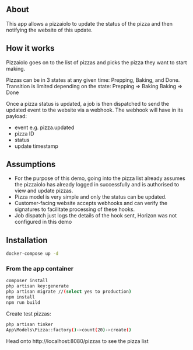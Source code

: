 ## About

This app allows a pizzaiolo to update the status of the pizza and then notifying the website of this update.

## How it works

Pizzaiolo goes on to the list of pizzas and picks the pizza they want to start making.

Pizzas can be in 3 states at any given time: Prepping, Baking, and Done.
Transition is limited depending on the state:
    Prepping => Baking
    Baking => Done

Once a pizza status is updated, a job is then dispatched to send the updated event to the website
via a webhook. The webhook will have in its payload:
- event e.g. pizza.updated
- pizza ID
- status
- update timestamp

## Assumptions

- For the purpose of this demo, going into the pizza list already assumes the pizzaiolo has already logged in successfully and is authorised to view and update pizzas.
- Pizza model is very simple and only the status can be updated.
- Customer-facing website accepts webhooks and can verify the signatures to facilitate processing of these hooks.
- Job dispatch just logs the details of the hook sent, Horizon was not configured in this demo 

## Installation

```bash
docker-compose up -d
```

### From the app container

```bash
composer install
php artisan key:generate
php artisan migrate //(select yes to production)
npm install
npm run build
```

Create test pizzas:
```bash
php artisan tinker
App\Models\Pizza::factory()->count(20)->create()
```

Head onto http://localhost:8080/pizzas to see the pizza list

